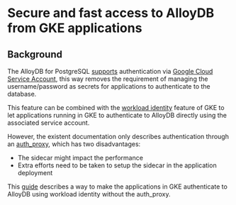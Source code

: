 # Secure and fast access to AlloyDB from GKE applications

## Background

The AlloyDB for PostgreSQL
[supports](https://cloud.google.com/alloydb/docs/manage-iam-authn)
authentication via
[Google Cloud Service Account](https://cloud.google.com/iam/docs/service-account-overview),
this way removes the requirement of managing the username/password as secrets
for applications to authenticate to the database.

This feature can be combined with the
[workload identity](https://cloud.google.com/kubernetes-engine/docs/how-to/workload-identity)
feature of GKE to let applications running in GKE to authenticate to AlloyDB
directly using the associated service account.

However, the existent documentation only describes authentication through an
[auth_proxy](https://cloud.google.com/alloydb/docs/quickstart/integrate-kubernetes#auth-proxy),
which has two disadvantages:

- The sidecar might impact the performance
- Extra efforts need to be taken to setup the sidecar in the application
  deployment

This [guide](howto.md) describes a way to make the applications in GKE
authenticate to AlloyDB using workload identity without the auth_proxy.
